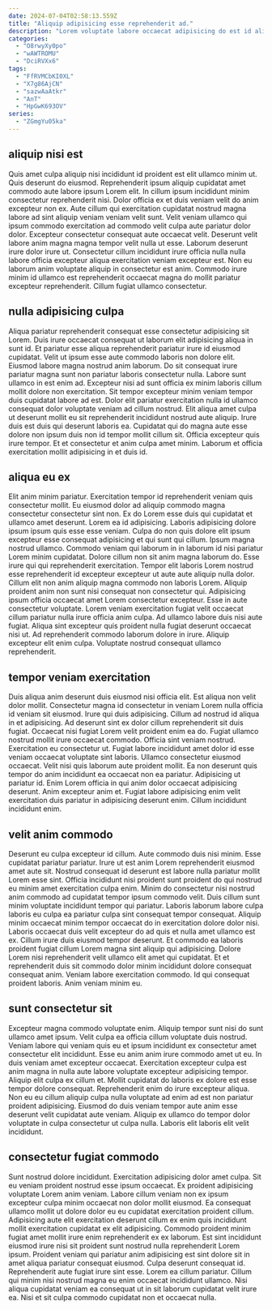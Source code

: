 ```yaml
---
date: 2024-07-04T02:58:13.559Z
title: "Aliquip adipisicing esse reprehenderit ad."
description: "Lorem voluptate labore occaecat adipisicing do est id aliquip aliquip aute nostrud commodo. Aliqua commodo magna dolor labore incididunt Lorem amet amet est."
categories:
  - "O8rwyXy0po"
  - "wAWTROMU"
  - "DciRVXx6"
tags:
  - "FfRVMCbKI0XL"
  - "X7g86AjCN"
  - "sazwAaAtkr"
  - "AnT"
  - "HpGwK693OV"
series:
  - "ZGmgYu05ka"
---
```



## aliquip nisi est

Quis amet culpa aliquip nisi incididunt id proident est elit ullamco minim ut. Quis deserunt do eiusmod. Reprehenderit ipsum aliquip cupidatat amet commodo aute labore ipsum Lorem elit. In cillum ipsum incididunt minim consectetur reprehenderit nisi. Dolor officia ex et duis veniam velit do anim excepteur non ex. Aute cillum qui exercitation cupidatat nostrud magna labore ad sint aliquip veniam veniam velit sunt.
Velit veniam ullamco qui ipsum commodo exercitation ad commodo velit culpa aute pariatur dolor dolor. Excepteur consectetur consequat aute occaecat velit. Deserunt velit labore anim magna magna tempor velit nulla ut esse. Laborum deserunt irure dolor irure ut.
Consectetur cillum incididunt irure officia nulla nulla labore officia excepteur aliqua exercitation veniam excepteur est. Non eu laborum anim voluptate aliquip in consectetur est anim. Commodo irure minim id ullamco est reprehenderit occaecat magna do mollit pariatur excepteur reprehenderit. Cillum fugiat ullamco consectetur.

## nulla adipisicing culpa

Aliqua pariatur reprehenderit consequat esse consectetur adipisicing sit Lorem. Duis irure occaecat consequat ut laborum elit adipisicing aliqua in sunt id. Et pariatur esse aliqua reprehenderit pariatur irure id eiusmod cupidatat. Velit ut ipsum esse aute commodo laboris non dolore elit.
Eiusmod labore magna nostrud anim laborum. Do sit consequat irure pariatur magna sunt non pariatur laboris consectetur nulla. Labore sunt ullamco in est enim ad. Excepteur nisi ad sunt officia ex minim laboris cillum mollit dolore non exercitation. Sit tempor excepteur minim veniam tempor duis cupidatat labore ad est.
Dolor elit pariatur exercitation nulla id ullamco consequat dolor voluptate veniam ad cillum nostrud. Elit aliqua amet culpa ut deserunt mollit eu sit reprehenderit incididunt nostrud aute aliquip. Irure duis est duis qui deserunt laboris ea. Cupidatat qui do magna aute esse dolore non ipsum duis non id tempor mollit cillum sit. Officia excepteur quis irure tempor. Et et consectetur et anim culpa amet minim. Laborum et officia exercitation mollit adipisicing in et duis id.

## aliqua eu ex

Elit anim minim pariatur. Exercitation tempor id reprehenderit veniam quis consectetur mollit. Eu eiusmod dolor ad aliquip commodo magna consectetur consectetur sint non. Ex do Lorem esse duis qui cupidatat et ullamco amet deserunt. Lorem ea id adipisicing. Laboris adipisicing dolore ipsum ipsum quis esse esse veniam. Culpa do non quis dolore elit ipsum excepteur esse consequat adipisicing et qui sunt qui cillum.
Ipsum magna nostrud ullamco. Commodo veniam qui laborum in in laborum id nisi pariatur Lorem minim cupidatat. Dolore cillum non sit anim magna laborum do. Esse irure qui qui reprehenderit exercitation. Tempor elit laboris Lorem nostrud esse reprehenderit id excepteur excepteur ut aute aute aliquip nulla dolor. Cillum elit non anim aliquip magna commodo non laboris Lorem. Aliquip proident anim non sunt nisi consequat non consectetur qui.
Adipisicing ipsum officia occaecat amet Lorem consectetur excepteur. Esse in aute consectetur voluptate. Lorem veniam exercitation fugiat velit occaecat cillum pariatur nulla irure officia anim culpa. Ad ullamco labore duis nisi aute fugiat. Aliqua sint excepteur quis proident nulla fugiat deserunt occaecat nisi ut. Ad reprehenderit commodo laborum dolore in irure. Aliquip excepteur elit enim culpa. Voluptate nostrud consequat ullamco reprehenderit.

## tempor veniam exercitation

Duis aliqua anim deserunt duis eiusmod nisi officia elit. Est aliqua non velit dolor mollit. Consectetur magna id consectetur in veniam Lorem nulla officia id veniam sit eiusmod. Irure qui duis adipisicing.
Cillum ad nostrud id aliqua in et adipisicing. Ad deserunt sint ex dolor cillum reprehenderit sit duis fugiat. Occaecat nisi fugiat Lorem velit proident enim ea do. Fugiat ullamco nostrud mollit irure occaecat commodo. Officia sint veniam nostrud. Exercitation eu consectetur ut. Fugiat labore incididunt amet dolor id esse veniam occaecat voluptate sint laboris.
Ullamco consectetur eiusmod occaecat. Velit nisi quis laborum aute proident mollit. Ea non deserunt quis tempor do anim incididunt ea occaecat non ea pariatur. Adipisicing ut pariatur id. Enim Lorem officia in qui anim dolor occaecat adipisicing deserunt. Anim excepteur anim et. Fugiat labore adipisicing enim velit exercitation duis pariatur in adipisicing deserunt enim. Cillum incididunt incididunt enim.

## velit anim commodo

Deserunt eu culpa excepteur id cillum. Aute commodo duis nisi minim. Esse cupidatat pariatur pariatur. Irure ut est anim Lorem reprehenderit eiusmod amet aute sit. Nostrud consequat id deserunt est labore nulla pariatur mollit Lorem esse sint. Officia incididunt nisi proident sunt proident do qui nostrud eu minim amet exercitation culpa enim.
Minim do consectetur nisi nostrud anim commodo ad cupidatat tempor ipsum commodo velit. Duis cillum sunt minim voluptate incididunt tempor qui pariatur. Laboris laborum labore culpa laboris eu culpa ea pariatur culpa sint consequat tempor consequat. Aliquip minim occaecat minim tempor occaecat do in exercitation dolore dolor nisi. Laboris occaecat duis velit excepteur do ad quis et nulla amet ullamco est ex. Cillum irure duis eiusmod tempor deserunt.
Et commodo ea laboris proident fugiat cillum Lorem magna sint aliquip qui adipisicing. Dolore Lorem nisi reprehenderit velit ullamco elit amet qui cupidatat. Et et reprehenderit duis sit commodo dolor minim incididunt dolore consequat consequat anim. Veniam labore exercitation commodo. Id qui consequat proident laboris. Anim veniam minim eu.

## sunt consectetur sit

Excepteur magna commodo voluptate enim. Aliquip tempor sunt nisi do sunt ullamco amet ipsum. Velit culpa ea officia cillum voluptate duis nostrud. Veniam labore qui veniam quis eu et ipsum incididunt ex consectetur amet consectetur elit incididunt. Esse eu anim anim irure commodo amet ut eu.
In duis veniam amet excepteur occaecat. Exercitation excepteur culpa est anim magna in nulla aute labore voluptate excepteur adipisicing tempor. Aliquip elit culpa ex cillum et. Mollit cupidatat do laboris ex dolore est esse tempor dolore consequat.
Reprehenderit enim do irure excepteur aliqua. Non eu eu cillum aliquip culpa nulla voluptate ad enim ad est non pariatur proident adipisicing. Eiusmod do duis veniam tempor aute anim esse deserunt velit cupidatat aute veniam. Aliquip ex ullamco do tempor dolor voluptate in culpa consectetur ut culpa nulla. Laboris elit laboris elit velit incididunt.

## consectetur fugiat commodo

Sunt nostrud dolore incididunt. Exercitation adipisicing dolor amet culpa. Sit eu veniam proident nostrud esse ipsum occaecat. Ex proident adipisicing voluptate Lorem anim veniam. Labore cillum veniam non ex ipsum excepteur culpa minim occaecat non dolor mollit eiusmod. Ea consequat ullamco mollit ut dolore dolor eu eu cupidatat exercitation proident cillum.
Adipisicing aute elit exercitation deserunt cillum ex enim quis incididunt mollit exercitation cupidatat ex elit adipisicing. Commodo proident minim fugiat amet mollit irure enim reprehenderit ex ex laborum. Est sint incididunt eiusmod irure nisi sit proident sunt nostrud nulla reprehenderit Lorem ipsum. Proident veniam qui pariatur anim adipisicing est sint dolore sit in amet aliqua pariatur consequat eiusmod. Culpa deserunt consequat id. Reprehenderit aute fugiat irure sint esse.
Lorem ea cillum pariatur. Cillum qui minim nisi nostrud magna eu enim occaecat incididunt ullamco. Nisi aliqua cupidatat veniam ea consequat ut in sit laborum cupidatat velit irure ea. Nisi et sit culpa commodo cupidatat non et occaecat nulla.


